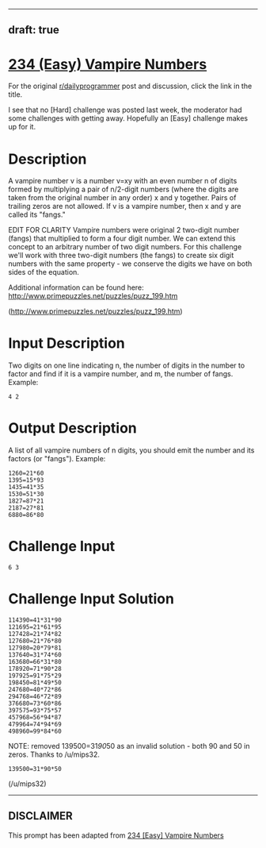 ---
draft: true
----

# [234 (Easy) Vampire Numbers](https://www.reddit.com/r/dailyprogrammer/comments/3moxid/20150928_challenge_234_easy_vampire_numbers/)

For the original [r/dailyprogrammer](https://www.reddit.com/r/dailyprogrammer/) post and discussion, click the link in the title.

I see that no [Hard] challenge was posted last week, the moderator had some challenges with getting away. Hopefully an [Easy] challenge makes up for it. 

# Description
A vampire number v is a number v=xy with an even number n of digits formed by multiplying a pair of n/2-digit numbers (where the digits are taken from the original number in any order) x and y together. Pairs of trailing zeros are not allowed. If v is a vampire number, then x and y are called its "fangs." 

EDIT FOR CLARITY Vampire numbers were original 2 two-digit number (fangs) that multiplied to form a four digit number. We can extend this concept to an arbitrary number of two digit numbers. For this challenge we'll work with three two-digit numbers (the fangs) to create six digit numbers with the same property - we conserve the digits we have on both sides of the equation.

Additional information can be found here: http://www.primepuzzles.net/puzzles/puzz_199.htm

(http://www.primepuzzles.net/puzzles/puzz_199.htm)
# Input Description
Two digits on one line indicating n, the number of digits in the number to factor and find if it is a vampire number, and m, the number of fangs. Example:


```
4 2
```
# Output Description
A list of all vampire numbers of n digits, you should emit the number and its factors (or "fangs"). Example:


```
1260=21*60
1395=15*93
1435=41*35
1530=51*30
1827=87*21
2187=27*81
6880=86*80
```
# Challenge Input

```
6 3
```
# Challenge Input Solution

```
114390=41*31*90
121695=21*61*95
127428=21*74*82
127680=21*76*80
127980=20*79*81
137640=31*74*60
163680=66*31*80
178920=71*90*28
197925=91*75*29
198450=81*49*50
247680=40*72*86
294768=46*72*89
376680=73*60*86
397575=93*75*57
457968=56*94*87
479964=74*94*69
498960=99*84*60
```
NOTE: removed 139500=31*90*50 as an invalid solution - both 90 and 50 in zeros. Thanks to /u/mips32. 


```
139500=31*90*50
```
(/u/mips32)

----
## **DISCLAIMER**
This prompt has been adapted from [234 [Easy] Vampire Numbers](https://www.reddit.com/r/dailyprogrammer/comments/3moxid/20150928_challenge_234_easy_vampire_numbers/
)
